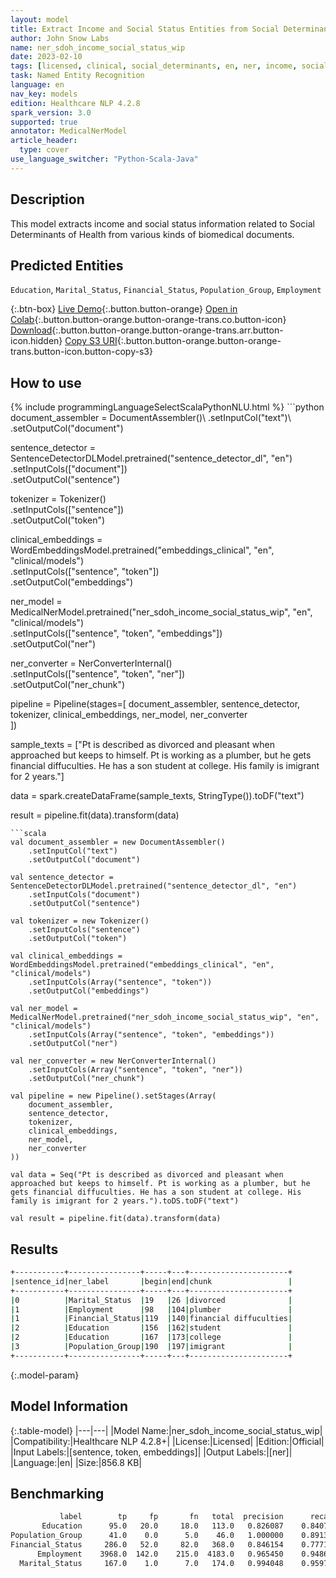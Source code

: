 ```yaml
---
layout: model
title: Extract Income and Social Status Entities from Social Determinants of Health Texts
author: John Snow Labs
name: ner_sdoh_income_social_status_wip
date: 2023-02-10
tags: [licensed, clinical, social_determinants, en, ner, income, social_status, sdoh, public_health]
task: Named Entity Recognition
language: en
nav_key: models
edition: Healthcare NLP 4.2.8
spark_version: 3.0
supported: true
annotator: MedicalNerModel
article_header:
  type: cover
use_language_switcher: "Python-Scala-Java"
---
```


## Description

This model extracts income and social status information related to Social Determinants of Health from various kinds of biomedical documents.

## Predicted Entities

`Education`, `Marital_Status`, `Financial_Status`, `Population_Group`, `Employment`

{:.btn-box}
[Live Demo](https://demo.johnsnowlabs.com/healthcare/SDOH/){:.button.button-orange}
[Open in Colab](https://colab.research.google.com/github/JohnSnowLabs/spark-nlp-workshop/blob/master/healthcare-nlp/27.0.Social_Determinant_of_Health_Models.ipynb){:.button.button-orange.button-orange-trans.co.button-icon}
[Download](https://s3.amazonaws.com/auxdata.johnsnowlabs.com/clinical/models/ner_sdoh_income_social_status_wip_en_4.2.8_3.0_1675999206708.zip){:.button.button-orange.button-orange-trans.arr.button-icon.hidden}
[Copy S3 URI](s3://auxdata.johnsnowlabs.com/clinical/models/ner_sdoh_income_social_status_wip_en_4.2.8_3.0_1675999206708.zip){:.button.button-orange.button-orange-trans.button-icon.button-copy-s3}

## How to use



<div class="tabs-box" markdown="1">
{% include programmingLanguageSelectScalaPythonNLU.html %}
```python
document_assembler = DocumentAssembler()\
    .setInputCol("text")\
    .setOutputCol("document")

sentence_detector = SentenceDetectorDLModel.pretrained("sentence_detector_dl", "en")\
    .setInputCols(["document"])\
    .setOutputCol("sentence")

tokenizer = Tokenizer()\
    .setInputCols(["sentence"])\
    .setOutputCol("token")

clinical_embeddings = WordEmbeddingsModel.pretrained("embeddings_clinical", "en", "clinical/models")\
    .setInputCols(["sentence", "token"])\
    .setOutputCol("embeddings")

ner_model = MedicalNerModel.pretrained("ner_sdoh_income_social_status_wip", "en", "clinical/models")\
    .setInputCols(["sentence", "token", "embeddings"])\
    .setOutputCol("ner")

ner_converter = NerConverterInternal()\
    .setInputCols(["sentence", "token", "ner"])\
    .setOutputCol("ner_chunk")

pipeline = Pipeline(stages=[
    document_assembler, 
    sentence_detector,
    tokenizer,
    clinical_embeddings,
    ner_model,
    ner_converter   
    ])

sample_texts = ["Pt is described as divorced and pleasant when approached but keeps to himself. Pt is working as a plumber, but he gets financial diffuculties. He has a son student at college. His family is imigrant for 2 years."]

data = spark.createDataFrame(sample_texts, StringType()).toDF("text")

result = pipeline.fit(data).transform(data)
```
```scala
val document_assembler = new DocumentAssembler()
    .setInputCol("text")
    .setOutputCol("document")

val sentence_detector = SentenceDetectorDLModel.pretrained("sentence_detector_dl", "en")
    .setInputCols("document")
    .setOutputCol("sentence")

val tokenizer = new Tokenizer()
    .setInputCols("sentence")
    .setOutputCol("token")

val clinical_embeddings = WordEmbeddingsModel.pretrained("embeddings_clinical", "en", "clinical/models")
    .setInputCols(Array("sentence", "token"))
    .setOutputCol("embeddings")

val ner_model = MedicalNerModel.pretrained("ner_sdoh_income_social_status_wip", "en", "clinical/models")
    .setInputCols(Array("sentence", "token", "embeddings"))
    .setOutputCol("ner")

val ner_converter = new NerConverterInternal()
    .setInputCols(Array("sentence", "token", "ner"))
    .setOutputCol("ner_chunk")

val pipeline = new Pipeline().setStages(Array(
    document_assembler, 
    sentence_detector,
    tokenizer,
    clinical_embeddings,
    ner_model,
    ner_converter   
))

val data = Seq("Pt is described as divorced and pleasant when approached but keeps to himself. Pt is working as a plumber, but he gets financial diffuculties. He has a son student at college. His family is imigrant for 2 years.").toDS.toDF("text")

val result = pipeline.fit(data).transform(data)
```
</div>

## Results

```bash
+-----------+----------------+-----+---+----------------------+
|sentence_id|ner_label       |begin|end|chunk                 |
+-----------+----------------+-----+---+----------------------+
|0          |Marital_Status  |19   |26 |divorced              |
|1          |Employment      |98   |104|plumber               |
|1          |Financial_Status|119  |140|financial diffuculties|
|2          |Education       |156  |162|student               |
|2          |Education       |167  |173|college               |
|3          |Population_Group|190  |197|imigrant              |
+-----------+----------------+-----+---+----------------------+
```

{:.model-param}
## Model Information

{:.table-model}
|---|---|
|Model Name:|ner_sdoh_income_social_status_wip|
|Compatibility:|Healthcare NLP 4.2.8+|
|License:|Licensed|
|Edition:|Official|
|Input Labels:|[sentence, token, embeddings]|
|Output Labels:|[ner]|
|Language:|en|
|Size:|856.8 KB|

## Benchmarking

```bash
           label	    tp	   fp	    fn	 total	precision	   recall	       f1
       Education	  95.0	 20.0	  18.0	 113.0	 0.826087	 0.840708	 0.833333
Population_Group	  41.0	  0.0	   5.0	  46.0	 1.000000	 0.891304	 0.942529
Financial_Status	 286.0	 52.0	  82.0	 368.0	 0.846154	 0.777174	 0.810198
      Employment	3968.0	142.0	 215.0	4183.0	 0.965450	 0.948601	 0.956952
  Marital_Status	 167.0	  1.0	   7.0	 174.0	 0.994048	 0.959770	 0.976608
```